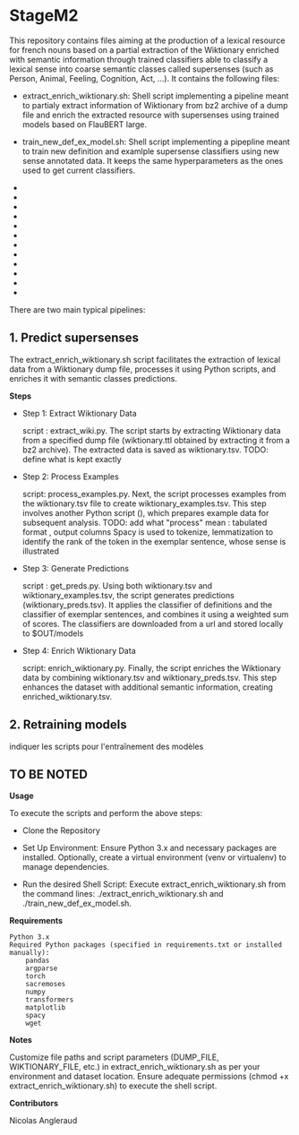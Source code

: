 # StageM2
This repository contains files aiming at the production of a lexical resource for french nouns based on a partial extraction of the Wiktionary enriched with semantic information through trained classifiers able to classify a lexical sense into coarse semantic classes called supersenses (such as Person, Animal, Feeling, Cognition, Act, ...). It contains the following files:

- extract_enrich_wiktionary.sh: Shell script implementing a pipeline meant to partialy extract information of Wiktionary from bz2 archive of a dump file and enrich the extracted resource with supersenses using trained models based on FlauBERT large.

- train_new_def_ex_model.sh: Shell script implementing a pipepline meant to train new definition and examlple supersense classifiers using new sense annotated data. It keeps the same hyperparameters as the ones used to get current classifiers.

- 

- 

- 

- 

- 

- 

- 

- 

- 

- 

- 

- 


There are two main typical pipelines:

## 1. Predict supersenses

The extract_enrich_wiktionary.sh script facilitates the extraction of lexical data from a Wiktionary dump file, processes it using Python scripts, and enriches it with semantic classes predictions.

**Steps**

- Step 1: Extract Wiktionary Data
	
	script : extract_wiki.py. The script starts by extracting Wiktionary data from a specified dump file (wiktionary.ttl obtained by extracting it from a bz2 archive). The extracted data is saved as wiktionary.tsv.
     TODO: define what is kept exactly
     
- Step 2: Process Examples
	
	script: process_examples.py. Next, the script processes examples from the wiktionary.tsv file to create wiktionary_examples.tsv. This step involves another Python script (), which prepares example data for subsequent analysis.
     TODO: add what "process" mean : tabulated format , output columns
     Spacy is used to tokenize, lemmatization to identify the rank of the token in the exemplar sentence, whose sense is illustrated
    
- Step 3: Generate Predictions
	
	script : get_preds.py. Using both wiktionary.tsv and wiktionary_examples.tsv, the script generates predictions (wiktionary_preds.tsv). It applies the classifier of definitions and the classifier of exemplar sentences, and combines it using a weighted sum of scores. The classifiers are downloaded from a url and stored locally to $OUT/models
    
- Step 4: Enrich Wiktionary Data
	
	script: enrich_wiktionary.py. Finally, the script enriches the Wiktionary data by combining wiktionary.tsv and wiktionary_preds.tsv. This step enhances the dataset with additional semantic information, creating enriched_wiktionary.tsv.

## 2. Retraining models

indiquer les scripts pour l'entraînement des modèles


## TO BE NOTED

**Usage**

To execute the scripts and perform the above steps:

- Clone the Repository

- Set Up Environment: Ensure Python 3.x and necessary packages are installed. Optionally, create a virtual environment (venv or virtualenv) to manage dependencies.

- Run the desired Shell Script: Execute extract_enrich_wiktionary.sh from the command lines: ./extract_enrich_wiktionary.sh and ./train_new_def_ex_model.sh.

**Requirements**

    Python 3.x
    Required Python packages (specified in requirements.txt or installed manually):
        pandas
        argparse
        torch
        sacremoses
        numpy
        transformers
        matplotlib
        spacy
        wget

**Notes**

Customize file paths and script parameters (DUMP_FILE, WIKTIONARY_FILE, etc.) in extract_enrich_wiktionary.sh as per your environment and dataset location. Ensure adequate permissions (chmod +x extract_enrich_wiktionary.sh) to execute the shell script.

**Contributors**

Nicolas Angleraud
